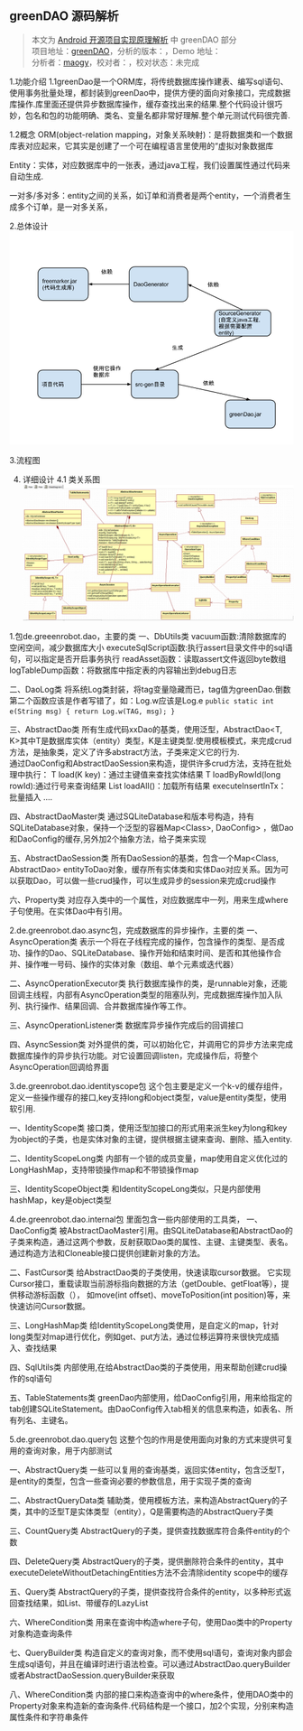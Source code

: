greenDAO 源码解析
----------------
> 本文为 [Android 开源项目实现原理解析](https://github.com/android-cn/android-open-project-analysis) 中 greenDAO 部分  
> 项目地址：[greenDAO](https://github.com/greenrobot/greenDAO)，分析的版本：，Demo 地址：    
> 分析者：[maogy](https://github.com/maogy)，校对者：，校对状态：未完成   

1.功能介绍
1.1greenDao是一个ORM库，将传统数据库操作建表、编写sql语句、使用事务批量处理，都封装到greenDao中，提供方便的面向对象接口，完成数据库操作.库里面还提供异步数据库操作，缓存查找出来的结果.整个代码设计很巧妙，包名和包的功能明确、类名、变量名都非常好理解.整个单元测试代码很完善.

1.2概念
ORM(object-relation mapping，对象关系映射)：是将数据类和一个数据库表对应起来，它其实是创建了一个可在编程语言里使用的“虚拟对象数据库

Entity：实体，对应数据库中的一张表，通过java工程，我们设置属性通过代码来自动生成.

一对多/多对多：entity之间的关系，如订单和消费者是两个entity，一个消费者生成多个订单，是一对多关系，

2.总体设计
![project design](image/project-design.png)

3.流程图

4. 详细设计
4.1 类关系图
![project design](image/class-relation.png)


1.包de.greeenrobot.dao，主要的类
一、DbUtils类
vacuum函数:清除数据库的空闲空间，减少数据库大小
executeSqlScript函数:执行assert目录文件中的sql语句，可以指定是否开启事务执行
readAsset函数：读取assert文件返回byte数组
logTableDump函数：将数据库中指定表的内容输出到debug日志

二、DaoLog类
将系统Log类封装，将tag变量隐藏而已，tag值为greenDao.倒数第二个函数应该是作者写错了，如：Log.w应该是Log.e
``
    public static int e(String msg) {
        return Log.w(TAG, msg);
    }
``

三、AbstractDao类
所有生成代码xxDao的基类，使用泛型，AbstractDao<T, K>其中T是数据库实体（entity）类型，K是主键类型.使用模板模式，来完成crud方法，是抽象类，定义了许多abstract方法，子类来定义它的行为.  
通过DaoConfig和AbstractDaoSession来构造，提供许多crud方法，支持在批处理中执行：
T load(K key)：通过主键值来查找实体结果
T loadByRowId(long rowId):通过行号来查询结果
List<T> loadAll()：加载所有结果
executeInsertInTx：批量插入
....

四、AbstractDaoMaster类
通过SQLiteDatabase和版本号构造，持有SQLiteDatabase对象，保持一个泛型的容器Map<Class<? extends AbstractDao<?, ?>>, DaoConfig> ，做Dao和DaoConfig的缓存,另外加2个抽象方法，给子类来实现

五、AbstractDaoSession类
所有DaoSession的基类，包含一个Map<Class<?>, AbstractDao<?, ?>> entityToDao对象，缓存所有实体类和实体Dao对应关系。因为可以获取Dao，可以做一些crud操作，可以生成异步的session来完成crud操作

六、Property类
对应存入类中的一个属性，对应数据库中一列，用来生成where子句使用。在实体Dao中有引用。

2.de.greenrobot.dao.async包，完成数据库的异步操作，主要的类
一、AsyncOperation类
表示一个将在子线程完成的操作，包含操作的类型、是否成功、操作的Dao、SQLiteDatabase、操作开始和结束时间、是否和其他操作合并、操作唯一号码、操作的实体对象（数组、单个元素或迭代器）

二、AsyncOperationExecutor类
执行数据库操作的类，是runnable对象，还能回调主线程，内部有AsyncOperation类型的阻塞队列，完成数据库操作加入队列、执行操作、结果回调、合并数据库操作等工作。

三、AsyncOperationListener类
数据库异步操作完成后的回调接口

四、AsyncSession类
对外提供的类，可以初始化它，并调用它的异步方法来完成数据库操作的异步执行功能。对它设置回调listen，完成操作后，将整个AsyncOperation回调给界面


3.de.greenrobot.dao.identityscope包
这个包主要是定义一个k-v的缓存组件，定义一些操作缓存的接口,key支持long和object类型，value是entity类型，使用软引用.

一、IdentityScope类
接口类，使用泛型加接口的形式用来派生key为long和key为object的子类，也是实体对象的主键，提供根据主键来查询、删除、插入entity.

二、IdentityScopeLong类
内部有一个锁的成员变量，map使用自定义优化过的LongHashMap，支持带锁操作map和不带锁操作map

三、IdentityScopeObject类
和IdentityScopeLong类似，只是内部使用hashMap，key是object类型

4.de.greenrobot.dao.internal包
里面包含一些内部使用的工具类，
一、DaoConfig类
被AbstractDaoMaster引用。由SQLiteDatabase和AbstractDao的子类来构造，通过这两个参数，反射获取Dao类的属性、主键、主键类型、表名。通过构造方法和Cloneable接口提供创建新对象的方法。

二、FastCursor类
给AbstractDao类的子类使用，快速读取cursor数据。
它实现Cursor接口，重载读取当前游标指向数据的方法（getDouble、getFloat等），提供移动游标函数（），
如move(int offset)、moveToPosition(int position)等，来快速访问Cursor数据。

三、LongHashMap类
给IdentityScopeLong类使用，是自定义的map，针对long类型对map进行优化，例如get、put方法，通过位移运算符来很快完成插入、查找结果

四、SqlUtils类
内部使用,在给AbstractDao类的子类使用，用来帮助创建crud操作的sql语句

五、TableStatements类
greenDao内部使用，给DaoConfig引用，用来给指定的tab创建SQLiteStatement。由DaoConfig传入tab相关的信息来构造，如表名、所有列名、主键名。

5.de.greenrobot.dao.query包
这整个包的作用是使用面向对象的方式来提供可复用的查询对象，用于内部测试

一、AbstractQuery类
一些可以复用的查询基类，返回实体entity，包含泛型T，是entity的类型，包含一些查询必要的参数信息，用于实现子类的查询

二、AbstractQueryData类
辅助类，使用模板方法，来构造AbstractQuery的子类，其中的泛型T是实体类型（entity），Q是需要构造的AbstractQuery子类

三、CountQuery类
AbstractQuery的子类，提供查找数据库符合条件entity的个数

四、DeleteQuery类
AbstractQuery的子类，提供删除符合条件的entity，其中executeDeleteWithoutDetachingEntities方法不会清除identity scope中的缓存

五、Query类
AbstractQuery的子类，提供查找符合条件的entity，以多种形式返回查找结果，如List<entity>、带缓存的LazyList<T>

六、WhereCondition类
用来在查询中构造where子句，使用Dao类中的Property对象构造查询条件

七、QueryBuilder类
构造自定义的查询对象，而不使用sql语句，查询对象内部会生成sql语句，并且在编译时进行语法检查。可以通过AbstractDao.queryBuilder或者AbstractDaoSession.queryBuilder来获取

八、WhereCondition类
内部的接口来构造查询中的where条件，使用DAO类中的Property对象来构造新的查询条件.代码结构是一个接口，加2个实现，分别来构造属性条件和字符串条件
